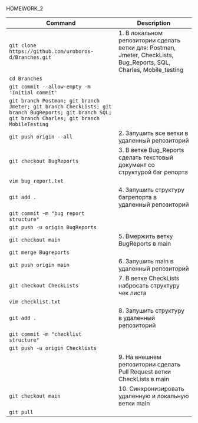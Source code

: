 HOMEWORK_2

| Command | Description |
| ---- | --- |
|`git clone https://github.com/uroboros-d/Branches.git`|1. В локальном репозитории сделать ветки для: Postman, Jmeter, CheckLists, Bug_Reports, SQL, Charles, Mobile_testing|
|`cd Branches`||
|`git commit --allow-empty -m 'Initial commit'`|
|`git branch Postman; git branch Jmeter; git branch CheckLists; git branch BugReports; git branch SQL; git branch Charles; git branch MobileTesting ` |                                     |
| `git push origin --all `|                           2. Запушить все ветки в удаленный репозиторий |
| `git checkout BugReports  `|                      3. В ветке Bug_Reports сделать текстовый документ со структурой баг репорта |
| `vim bug_report.txt  `|                     |
| `git add .  `|                                      4. Запушить структуру багрепорта в удаленный репозиторий |
| `git commit -m "bug report structure"`| |
| `git push -u origin BugReports`| |
| `git checkout main `|                              5. Вмержить ветку BugReports в main |
| `git merge Bugreports`| |
| `git push origin main     `|                                   6. Запушить main в удаленный репозиторий |
| `git checkout CheckLists `|                        7. В ветке CheckLists набросать структуру чек листа    |                                        
| `vim checklist.txt`| |
| `git add . `|                                      8. Запушить структуру в удаленный репозиторий |
| `git commit -m "checklist structure"`| |
| `git push -u origin Checklists`| |
| |                                             9. На внешнем репозитории сделать Pull Request ветки CheckLists в main |
| `git checkout main    `|                           10. Синхронизировать удаленную и локальную ветки main |
| `git pull`| |
